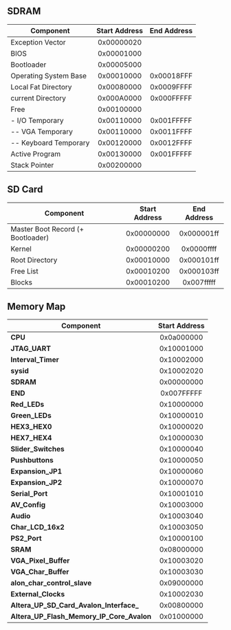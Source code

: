 ## SDRAM

| Component                                  | Start Address  | End Address     |
| ------------------------------------------ | :------------: | :-------------: |
|   Exception Vector                         | 0x00000020     |                 |
|   BIOS                                     | 0x00001000     |                 |
|   Bootloader                               | 0x00005000     |                 |
|   Operating System Base                    | 0x00010000     | 0x00018FFF      |
|   Local Fat Directory                      | 0x00080000     | 0x0009FFFF      |
|   current Directory                        | 0x000A0000     | 0x000FFFFF      |
|   Free                                     | 0x00100000     |                 |
|   - I/O Temporary                          | 0x00110000     | 0x001FFFFF      |
|   -- VGA Temporary                         | 0x00110000     | 0x0011FFFF      |
|   -- Keyboard Temporary                    | 0x00120000     | 0x0012FFFF      |
|   Active Program                           | 0x00130000     | 0x001FFFFF      |
|   Stack Pointer                            | 0x00200000     |                 |

## SD Card

| Component                                  | Start Address  | End Address     |
| ------------------------------------------ | :------------: | :-------------: |
|   Master Boot Record (+ Bootloader)        | 0x00000000     | 0x000001ff      |
|   Kernel                                   | 0x00000200     | 0x0000ffff      |
|   Root Directory                           | 0x00010000     | 0x000101ff      |
|   Free List                                | 0x00010200     | 0x000103ff      |
|   Blocks                                   | 0x00010200     | 0x007fffff      |

## Memory Map

| Component                                  | Start Address  |
| ------------------------------------------ | :------------: |
| **CPU**                                    | 0x0a000000     | 
| **JTAG_UART**                              | 0x10001000     | 
| **Interval_Timer**                         | 0x10002000     | 
| **sysid**                                  | 0x10002020     | 
| **SDRAM**                                  | 0x00000000     | 
| **END**                                    | 0x007FFFFF     | 
| **Red_LEDs**                               | 0x10000000     | 
| **Green_LEDs**                             | 0x10000010     | 
| **HEX3_HEX0** | 0x10000020     | 
| **HEX7_HEX4** | 0x10000030     | 
| **Slider_Switches** | 0x10000040     | 
| **Pushbuttons** | 0x10000050     | 
| **Expansion_JP1** | 0x10000060     | 
| **Expansion_JP2** | 0x10000070     | 
| **Serial_Port** | 0x10001010     | 
| **AV_Config** | 0x10003000     | 
| **Audio** | 0x10003040     | 
| **Char_LCD_16x2** | 0x10003050     | 
| **PS2_Port** | 0x10000100     | 
| **SRAM** | 0x08000000     | 
| **VGA_Pixel_Buffer** | 0x10003020     | 
| **VGA_Char_Buffer** | 0x10003030     | 
| **alon_char_control_slave** | 0x09000000     | 
| **External_Clocks** | 0x10002030     | 
| **Altera_UP_SD_Card_Avalon_Interface_** | 0x00800000     | 
| **Altera_UP_Flash_Memory_IP_Core_Avalon**  | 0x01000000     | 



